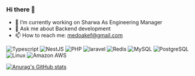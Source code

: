 ### Hi there 👋

- 🔭 I’m currently working on Sharwa As Engineering Manager
- 💬 Ask me about Backend development
- 📫 How to reach me: medoakef@gmail.com

![Typescript](https://img.shields.io/badge/-Typescript-9cf?style=flat-square&logo=typescript)
![NestJS](https://img.shields.io/badge/-NestJS-critical?style=flat-square&logo=nestjs)
![PHP](https://img.shields.io/badge/-php-blue?style=flat-square&logo=php)
![laravel](https://img.shields.io/badge/-laravel-critical?style=flat-square&logo=laravel)
![Redis](https://img.shields.io/badge/-Redis-gray?style=flat-square&logo=Redis)
![MySQL](https://img.shields.io/badge/-MySQL-9cf?style=flat-square&logo=mysql)
![PostgreSQL](https://img.shields.io/badge/-PostgreSQL-9cf?style=flat-square&logo=PostgreSQL)
![Linux](https://img.shields.io/badge/-Linux-gray?style=flat-square&logo=linux)
![Amazon AWS](https://img.shields.io/badge/Amazon%20AWS-232F3E?style=flat-square&logo=amazon-aws)

[![Anurag's GitHub stats](https://github-readme-stats-sigma-five.vercel.app/api?username=mohamed-akef&count_private=true&show_icons=true&include_all_commits=true&theme=dark)](https://github.com/anuraghazra/github-readme-stats)

